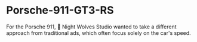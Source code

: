 # Porsche-911-GT3-RS
 For the Porsche 911, 🏁 Night Wolves Studio wanted to take a different approach from traditional ads, which often focus solely on the car's speed.
